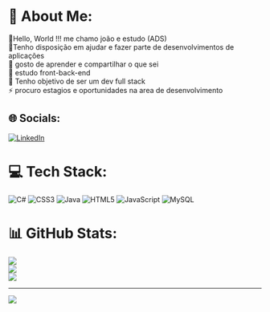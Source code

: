 # 💫 About Me:
🔭Hello, World !!! me chamo joão e estudo (ADS)<br>👯Tenho disposição em ajudar e fazer parte de desenvolvimentos de aplicações<br>🤝 gosto de aprender e compartilhar o que sei<br>🌱 estudo front-back-end<br>💬 Tenho objetivo de ser um dev full stack<br>⚡ procuro estagios e oportunidades na area de desenvolvimento


## 🌐 Socials:
[![LinkedIn](https://img.shields.io/badge/LinkedIn-%230077B5.svg?logo=linkedin&logoColor=white)](https://linkedin.com/in/joao-claudio-2005112b3) 

# 💻 Tech Stack:
![C#](https://img.shields.io/badge/c%23-%23239120.svg?style=plastic&logo=csharp&logoColor=white) ![CSS3](https://img.shields.io/badge/css3-%231572B6.svg?style=plastic&logo=css3&logoColor=white) ![Java](https://img.shields.io/badge/java-%23ED8B00.svg?style=plastic&logo=openjdk&logoColor=white) ![HTML5](https://img.shields.io/badge/html5-%23E34F26.svg?style=plastic&logo=html5&logoColor=white) ![JavaScript](https://img.shields.io/badge/javascript-%23323330.svg?style=plastic&logo=javascript&logoColor=%23F7DF1E) ![MySQL](https://img.shields.io/badge/mysql-%2300000f.svg?style=plastic&logo=mysql&logoColor=white)
# 📊 GitHub Stats:
![](https://github-readme-stats.vercel.app/api?username=joaoclaudioads&theme=midnight-purple&hide_border=false&include_all_commits=false&count_private=false)<br/>
![](https://github-readme-streak-stats.herokuapp.com/?user=joaoclaudioads&theme=midnight-purple&hide_border=false)<br/>
![](https://github-readme-stats.vercel.app/api/top-langs/?username=joaoclaudioads&theme=midnight-purple&hide_border=false&include_all_commits=false&count_private=false&layout=compact)

---
[![](https://visitcount.itsvg.in/api?id=joaoclaudioads&icon=0&color=0)](https://visitcount.itsvg.in)

<!-- Proudly created with GPRM ( https://gprm.itsvg.in ) -->

